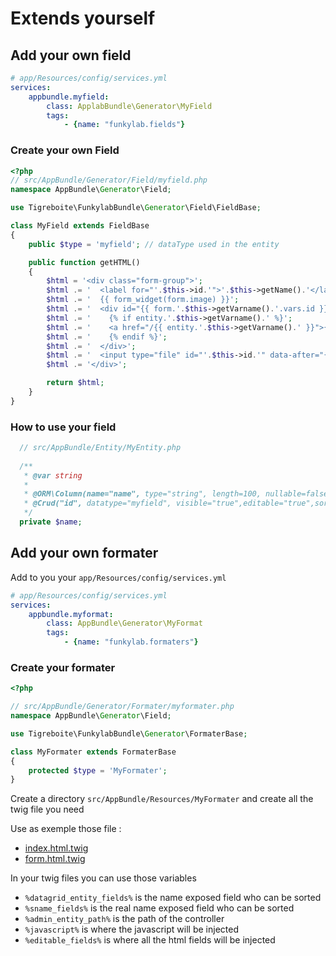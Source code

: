 #  Extends yourself

## Add your own field

```yaml
# app/Resources/config/services.yml
services:
    appbundle.myfield:
        class: ApplabBundle\Generator\MyField
        tags:
            - {name: "funkylab.fields"}
```

### Create your own Field 

```php
<?php
// src/AppBundle/Generator/Field/myfield.php
namespace AppBundle\Generator\Field;

use Tigreboite\FunkylabBundle\Generator\Field\FieldBase;

class MyField extends FieldBase
{
    public $type = 'myfield'; // dataType used in the entity

    public function getHTML()
    {
        $html = '<div class="form-group">';
        $html .= '  <label for="'.$this->id.'">'.$this->getName().'</label>';
        $html .= '  {{ form_widget(form.image) }}';
        $html .= '  <div id="{{ form.'.$this->getVarname().'.vars.id }}-preview">';
        $html .= '    {% if entity.'.$this->getVarname().' %}';
        $html .= '    <a href="/{{ entity.'.$this->getVarname().' }}">{{ entity.'.$this->getVarname().' }}</a>';
        $html .= '    {% endif %}';
        $html .= '  </div>';
        $html .= '  <input type="file" id="'.$this->id.'" data-after="{{ form.'.$this->getVarname().'.vars.id }}" name="file" class="'.$this->class.'" data-url="{{ path(\''.$this->getOptions()['path'].'_upload\') }}" />';
        $html .= '</div>';

        return $html;
    }
}

```

### How to use your field

```php
  // src/AppBundle/Entity/MyEntity.php
  
  /**
   * @var string
   *
   * @ORM\Column(name="name", type="string", length=100, nullable=false)
   * @Crud("id", datatype="myfield", visible="true",editable="true",sortable="false")
   */
  private $name;
```


## Add your own formater

Add to you your `app/Resources/config/services.yml` 

```yaml
# app/Resources/config/services.yml
services:
    appbundle.myformat:
        class: AppBundle\Generator\MyFormat
        tags:
            - {name: "funkylab.formaters"}
```

### Create your formater

```php
<?php

// src/AppBundle/Generator/Formater/myformater.php
namespace AppBundle\Generator\Field;

use Tigreboite\FunkylabBundle\Generator\FormaterBase;

class MyFormater extends FormaterBase
{
    protected $type = 'MyFormater';
}

```

Create a directory `src/AppBundle/Resources/MyFormater` and create all the twig file you need

Use as exemple those file :
- [index.html.twig](../../Generator/Resources/views/Datagrid/index.html.twig)
- [form.html.twig](../../Generator/Resources/views/Datagrid/form.html.twig)

In your twig files you can use those variables 

- `%datagrid_entity_fields%` is the name exposed field who can be sorted 
- `%sname_fields%` is the real name exposed field who can be sorted
- `%admin_entity_path%` is the path of the controller
- `%javascript%` is where the javascript will be injected
- `%editable_fields%` is where all the html fields will be injected




